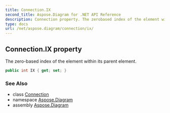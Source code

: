```yaml
---
title: Connection.IX
second_title: Aspose.Diagram for .NET API Reference
description: Connection property. The zerobased index of the element within its parent element
type: docs
url: /net/aspose.diagram/connection/ix/
---
```

## Connection.IX property

The zero-based index of the element within its parent element.

```csharp
public int IX { get; set; }
```

### See Also

* class [Connection](../)
* namespace [Aspose.Diagram](../../connection/)
* assembly [Aspose.Diagram](../../../)


